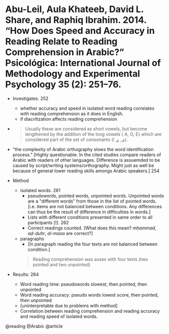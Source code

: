 # Abu-Leil, Aula Khateeb, David L. Share, and Raphiq Ibrahim. 2014. “How Does Speed and Accuracy in Reading Relate to Reading Comprehension in Arabic?” Psicológica: International Journal of Methodology and Experimental Psychology 35 (2): 251–76.

- Investigates. 252
  - whether accuracy and speed in isolated word reading correlates with reading comprehension as it does in English.
  - if diacritization affects reading comprehension

- [Example of terminological mixing of morphemes and graphemses]: 254

  > Usually these are considered as short vowels, but become lengthened by the addition of the long vowels ( A, O, E)
 which are considered part of the set of consonants (ي, و, ا).

- "the complexity of Arabic orthography slows the word identification process." [Highly questionable. In the cited studies compare readers of Arabic with readers of other languages. Difference is assuemded to be caused by script/writing systems/orthography. Might just as well be because of general lower reading skills amongs Arabic speakers.] 254 
- Method
  - isolated words. 261
    - pseudowords, pointed words, unpointed words. Unpointed words are a "different words" from those in the list of pointed words. [i.e. items are not balanced between conditions. Any differences can thus be the result of difference in difficulties in words.] 
    - Lists with different conditions presented in same order to all participants [!]. 262
    - Correct readings counted. [What does this mean? *mḥammad*, *aḍ-ḍuhr*, *al-masa* are correct?]
  - paragraphs
    - [In paragraph reading the four texts are not balanced between condition.]
    > Reading comprehension was asses with four texts (two pointed and two unpointed)

- Results:  264
  - Word reading time: pseudowords slowest, then pointed, then unpointed
  - Word reading accuracy: pseudo words lowest score, then pointed, then unpointed
  - [uninterpretable due to problems with method]
  - Correlation between reading comprehension and reading accuracy and reading speed of isolated words.

@reading
@Arabic
@article
